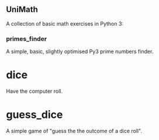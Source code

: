 ## UniMath
A collection of basic math exercises in Python 3:

### primes_finder

A simple, basic, slightly optimised Py3 prime numbers finder. 

# dice

Have the computer roll. 

# guess_dice

A simple game of "guess the the outcome of a dice roll".
